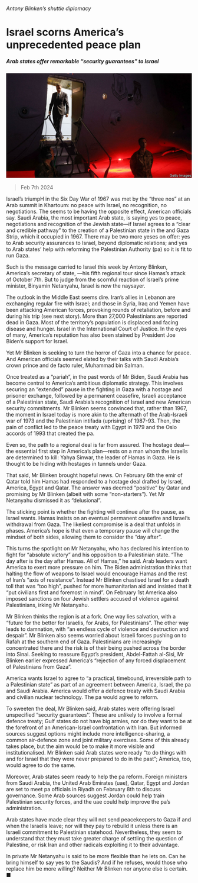 ###### Antony Blinken’s shuttle diplomacy

# Israel scorns America’s unprecedented peace plan 

##### Arab states offer remarkable “security guarantees” to Israel 

![image](images/20240210_MAP504.jpg) 

> Feb 7th 2024 

Israel’s triumpH in the Six Day War of 1967 was met by the “three nos” at an Arab summit in Khartoum: no peace with Israel, no recognition, no negotiations. The  seems to be having the opposite effect, American officials say. Saudi Arabia, the most important Arab state, is saying yes to peace, negotiations and recognition of the Jewish state—if Israel agrees to a “clear and credible pathway” to the creation of a Palestinian state in the  and Gaza Strip, which it occupied in 1967. There may be two more yeses on offer: yes to Arab security assurances to Israel, beyond diplomatic relations; and yes to Arab states’ help with reforming the Palestinian Authority (pa) so it is fit to run Gaza.

Such is the message carried to Israel this week by Antony Blinken, America’s secretary of state, —his fifth regional tour since Hamas’s attack of October 7th. But to judge from the scornful reaction of Israel’s prime minister, Binyamin Netanyahu, Israel is now the naysayer.


The outlook in the Middle East seems dire. Iran’s allies in Lebanon are exchanging regular fire with Israel; and those in Syria, Iraq and Yemen have been attacking American forces, provoking rounds of retaliation, before and during his trip (see next story). More than 27,000 Palestinians are reported dead in Gaza. Most of the territory’s population is displaced and facing disease and hunger. Israel  in the International Court of Justice. In the eyes of many, America’s reputation has also been stained by President Joe Biden’s support for Israel.

Yet Mr Blinken is seeking to turn the horror of Gaza into a chance for peace. And American officials seemed elated by their talks with Saudi Arabia’s crown prince and de facto ruler, Muhammad bin Salman.

Once treated as a “pariah”, in the past words of Mr Biden, Saudi Arabia has become central to America’s ambitious diplomatic strategy. This involves securing an “extended” pause in the fighting in Gaza with a hostage and prisoner exchange, followed by a permanent ceasefire, Israeli acceptance of a Palestinian state, Saudi Arabia’s recognition of Israel and new American security commitments. Mr Blinken seems convinced that, rather than 1967, the moment in Israel today is more akin to the aftermath of the Arab-Israeli war of 1973 and the Palestinian intifada (uprising) of 1987-93. Then, the pain of conflict led to the peace treaty with Egypt in 1979 and the Oslo accords of 1993 that created the pa.


Even so, the path to a regional deal is far from assured. The hostage deal—the essential first step in America’s plan—rests on a man whom the Israelis are determined to kill: Yahya Sinwar, the leader of Hamas in Gaza. He is thought to be hiding with hostages in tunnels under Gaza.

That said, Mr Blinken brought hopeful news. On February 6th the emir of Qatar told him Hamas had responded to a hostage deal drafted by Israel, America, Egypt and Qatar. The answer was deemed “positive” by Qatar and promising by Mr Blinken (albeit with some “non-starters”). Yet Mr Netanyahu dismissed it as “delusional”. 

The sticking point is whether the fighting will continue after the pause, as Israel wants. Hamas insists on an eventual permanent ceasefire and Israel’s withdrawal from Gaza. The likeliest compromise is a deal that unfolds in phases. America’s hope is that even a temporary pause will change the mindset of both sides, allowing them to consider the “day after”.

This turns the spotlight on Mr Netanyahu, who has declared his intention to fight for “absolute victory” and his opposition to a Palestinian state. “The day after is the day after Hamas. All of Hamas,” he said. Arab leaders want America to exert more pressure on him. The Biden administration thinks that halting the flow of weapons to Israel would encourage Hamas and the rest of Iran’s “axis of resistance”. Instead Mr Blinken chastised Israel for a death toll that was “too high”, pushed for more humanitarian aid and insisted that it “put civilians first and foremost in mind”. On February 1st America also imposed sanctions on four Jewish settlers accused of violence against Palestinians, irking Mr Netanyahu.

Mr Blinken thinks the region is at a fork. One way lies salvation, with a “future for the better for Israelis, for Arabs, for Palestinians”. The other way leads to damnation, with “an endless cycle of violence and destruction and despair”. Mr Blinken also seems worried about Israeli forces pushing on to Rafah at the southern end of Gaza. Palestinians are increasingly concentrated there and the risk is of their being pushed across the border into Sinai. Seeking to reassure Egypt’s president, Abdel-Fattah al-Sisi, Mr Blinken earlier expressed America’s “rejection of any forced displacement of Palestinians from Gaza”.

America wants Israel to agree to “a practical, timebound, irreversible path to a Palestinian state” as part of an agreement between America, Israel, the pa and Saudi Arabia. America would offer a defence treaty with Saudi Arabia and civilian nuclear technology. The pa would agree to reform.

To sweeten the deal, Mr Blinken said, Arab states were offering Israel unspecified “security guarantees’‘. These are unlikely to involve a formal defence treaty; Gulf states do not have big armies, nor do they want to be at the forefront of an American-Israel confrontation with Iran. But informed sources suggest options might include more intelligence-sharing, a common air-defence zone and joint military exercises. Some of this already takes place, but the aim would be to make it more visible and institutionalised. Mr Blinken said Arab states were ready “to do things with and for Israel that they were never prepared to do in the past”; America, too, would agree to do the same.

Moreover, Arab states seem ready to help the pa reform. Foreign ministers from Saudi Arabia, the United Arab Emirates (uae), Qatar, Egypt and Jordan are set to meet pa officials in Riyadh on February 8th to discuss governance. Some Arab sources suggest Jordan could help train Palestinian security forces, and the uae could help improve the pa’s administration.

Arab states have made clear they will not send peacekeepers to Gaza if and when the Israelis leave; nor will they pay to rebuild it unless there is an Israeli commitment to Palestinian statehood. Nevertheless, they seem to understand that they must take greater charge of settling the question of Palestine, or risk Iran and other radicals exploiting it to their advantage.

In private Mr Netanyahu is said to be more flexible than he lets on. Can he bring himself to say yes to the Saudis? And if he refuses, would those who replace him be more willing? Neither Mr Blinken nor anyone else is certain. ■

